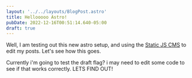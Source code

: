 ```yaml
---
layout: '../../layouts/BlogPost.astro'
title: Hellooooo Astro!
pubDate: 2022-12-16T00:51:14.640-05:00
draft: true
---
```

Well,  I am testing out this new astro setup, and using the [Static JS CMS](https://staticjscms.netlify.app/) to edit my posts. Let's see how this goes.





Currently i'm going to test the draft flag? i may need to edit some code to see if that works correctly. LETS FIND OUT!
